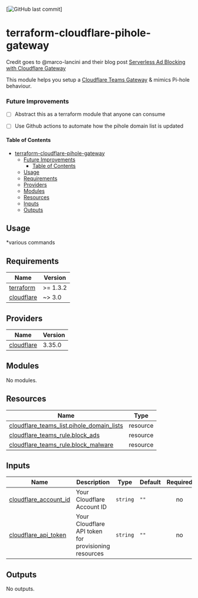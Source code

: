[![GitHub last commit](https://img.shields.io/github/last-commit/MarkDarwin/terraform-cloudflare-pihole-gateway?color=4051B5&label=Last%20Update&style=flat-square)]


# terraform-cloudflare-pihole-gateway

Credit goes to @marco-lancini and their blog post [Serverless Ad Blocking with Cloudflare Gateway](https://blog.marcolancini.it/2022/blog-serverless-ad-blocking-with-cloudflare-gateway/)

This module helps you setup a [Cloudflare Teams Gateway](https://blog.cloudflare.com/protect-your-team-with-cloudflare-gateway/) & mimics Pi-hole behaviour.

### Future Improvements
- [ ] Abstract this as a terraform module that anyone can consume
- [ ] Use Github actions to automate how the pihole domain list is updated


#### Table of Contents
- [terraform-cloudflare-pihole-gateway](#terraform-cloudflare-pihole-gateway)
    - [Future Improvements](#future-improvements)
      - [Table of Contents](#table-of-contents)
  - [Usage](#usage)
  - [Requirements](#requirements)
  - [Providers](#providers)
  - [Modules](#modules)
  - [Resources](#resources)
  - [Inputs](#inputs)
  - [Outputs](#outputs)
## Usage
*various commands

<!-- BEGINNING OF PRE-COMMIT-TERRAFORM DOCS HOOK -->
## Requirements

| Name | Version |
|------|---------|
| <a name="requirement_terraform"></a> [terraform](#requirement\_terraform) | >= 1.3.2 |
| <a name="requirement_cloudflare"></a> [cloudflare](#requirement\_cloudflare) | ~> 3.0 |

## Providers

| Name | Version |
|------|---------|
| <a name="provider_cloudflare"></a> [cloudflare](#provider\_cloudflare) | 3.35.0 |

## Modules

No modules.

## Resources

| Name | Type |
|------|------|
| [cloudflare_teams_list.pihole_domain_lists](https://registry.terraform.io/providers/cloudflare/cloudflare/latest/docs/resources/teams_list) | resource |
| [cloudflare_teams_rule.block_ads](https://registry.terraform.io/providers/cloudflare/cloudflare/latest/docs/resources/teams_rule) | resource |
| [cloudflare_teams_rule.block_malware](https://registry.terraform.io/providers/cloudflare/cloudflare/latest/docs/resources/teams_rule) | resource |

## Inputs

| Name | Description | Type | Default | Required |
|------|-------------|------|---------|:--------:|
| <a name="input_cloudflare_account_id"></a> [cloudflare\_account\_id](#input\_cloudflare\_account\_id) | Your Cloudflare Account ID | `string` | `""` | no |
| <a name="input_cloudflare_api_token"></a> [cloudflare\_api\_token](#input\_cloudflare\_api\_token) | Your Cloudflare API token for provisioning resources | `string` | `""` | no |

## Outputs

No outputs.
<!-- END OF PRE-COMMIT-TERRAFORM DOCS HOOK -->

